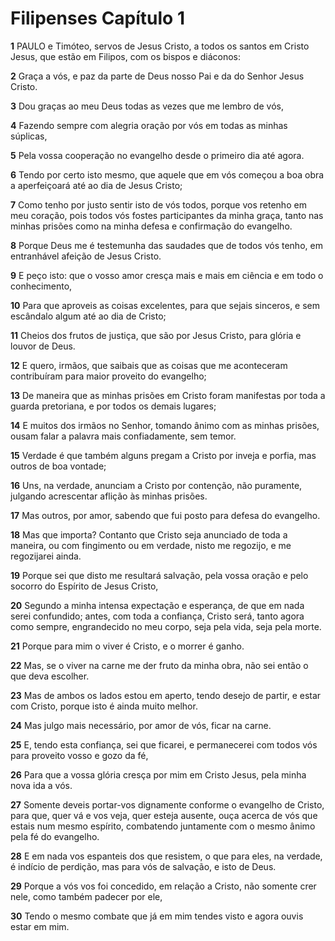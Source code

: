 # Filipenses Capítulo 1

**1** 	PAULO e Timóteo, servos de Jesus Cristo, a todos os santos em Cristo Jesus, que estão em Filipos, com os bispos e diáconos:

**2** 	Graça a vós, e paz da parte de Deus nosso Pai e da do Senhor Jesus Cristo.

**3** 	Dou graças ao meu Deus todas as vezes que me lembro de vós,

**4** 	Fazendo sempre com alegria oração por vós em todas as minhas súplicas,

**5** 	Pela vossa cooperação no evangelho desde o primeiro dia até agora.

**6** 	Tendo por certo isto mesmo, que aquele que em vós começou a boa obra a aperfeiçoará até ao dia de Jesus Cristo;

**7** 	Como tenho por justo sentir isto de vós todos, porque vos retenho em meu coração, pois todos vós fostes participantes da minha graça, tanto nas minhas prisões como na minha defesa e confirmação do evangelho.

**8** 	Porque Deus me é testemunha das saudades que de todos vós tenho, em entranhável afeição de Jesus Cristo.

**9** 	E peço isto: que o vosso amor cresça mais e mais em ciência e em todo o conhecimento,

**10** 	Para que aproveis as coisas excelentes, para que sejais sinceros, e sem escândalo algum até ao dia de Cristo;

**11** 	Cheios dos frutos de justiça, que são por Jesus Cristo, para glória e louvor de Deus.

**12** 	E quero, irmãos, que saibais que as coisas que me aconteceram contribuíram para maior proveito do evangelho;

**13** 	De maneira que as minhas prisões em Cristo foram manifestas por toda a guarda pretoriana, e por todos os demais lugares;

**14** 	E muitos dos irmãos no Senhor, tomando ânimo com as minhas prisões, ousam falar a palavra mais confiadamente, sem temor.

**15** 	Verdade é que também alguns pregam a Cristo por inveja e porfia, mas outros de boa vontade;

**16** 	Uns, na verdade, anunciam a Cristo por contenção, não puramente, julgando acrescentar aflição às minhas prisões.

**17** 	Mas outros, por amor, sabendo que fui posto para defesa do evangelho.

**18** 	Mas que importa? Contanto que Cristo seja anunciado de toda a maneira, ou com fingimento ou em verdade, nisto me regozijo, e me regozijarei ainda.

**19** 	Porque sei que disto me resultará salvação, pela vossa oração e pelo socorro do Espírito de Jesus Cristo,

**20** 	Segundo a minha intensa expectação e esperança, de que em nada serei confundido; antes, com toda a confiança, Cristo será, tanto agora como sempre, engrandecido no meu corpo, seja pela vida, seja pela morte.

**21** 	Porque para mim o viver é Cristo, e o morrer é ganho.

**22** 	Mas, se o viver na carne me der fruto da minha obra, não sei então o que deva escolher.

**23** 	Mas de ambos os lados estou em aperto, tendo desejo de partir, e estar com Cristo, porque isto é ainda muito melhor.

**24** 	Mas julgo mais necessário, por amor de vós, ficar na carne.

**25** 	E, tendo esta confiança, sei que ficarei, e permanecerei com todos vós para proveito vosso e gozo da fé,

**26** 	Para que a vossa glória cresça por mim em Cristo Jesus, pela minha nova ida a vós.

**27** 	Somente deveis portar-vos dignamente conforme o evangelho de Cristo, para que, quer vá e vos veja, quer esteja ausente, ouça acerca de vós que estais num mesmo espírito, combatendo juntamente com o mesmo ânimo pela fé do evangelho.

**28** 	E em nada vos espanteis dos que resistem, o que para eles, na verdade, é indício de perdição, mas para vós de salvação, e isto de Deus.

**29** 	Porque a vós vos foi concedido, em relação a Cristo, não somente crer nele, como também padecer por ele,

**30** 	Tendo o mesmo combate que já em mim tendes visto e agora ouvis estar em mim.

